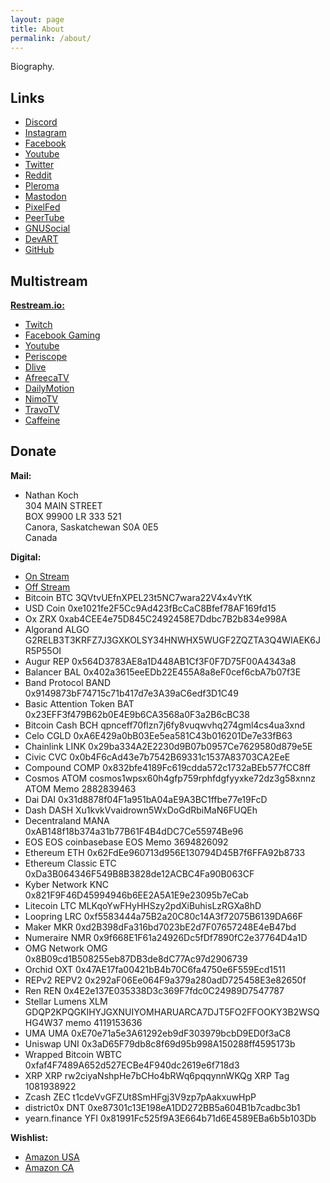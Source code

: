 ```yaml
---
layout: page
title: About
permalink: /about/
---
```


Biography.

## Links
- [Discord](https://discord.gg/HzEJWy52sF)
- [Instagram](https://instagram.com/blackvslight/)
- [Facebook](https://www.facebook.com/blackvslight)
- [Youtube](https://www.youtube.com/channel/UCXnHRyz5zdX2uS0G_0g1U0g)
- [Twitter](https://www.twitter.com/blackvslight/)
- [Reddit](https://www.reddit.com/user/blackvslight)
- [Pleroma](https://blob.cat/blackvslight)
- [Mastodon](https://mstdn.social/invite/AxZLzmDK)
- [PixelFed](https://pixelfed.blob.cat/blackvslight)
- [PeerTube](https://open.tube/video-channels/blackvslightvideo/videos)
- [GNUSocial](https://gnusocial.net/blackvslight)
- [DevART](https://www.deviantart.com/blackvslight)
- [GitHub](https://blackvslight.github.io/about/)

## Multistream
**[Restream.io:](https://restream.io/join/vE0JV)**
- [Twitch](https://www.twitch.tv/blackvslight)
- [Facebook Gaming](https://www.fb.gg/blackvslight)
- [Youtube](https://www.youtube.com/channel/UCXnHRyz5zdX2uS0G_0g1U0g)
- [Periscope](https://www.periscope.tv/blackvslight)
- [Dlive](https://dlive.tv/blackvslight)
- [AfreecaTV](https://bj.afreecatv.com/blackvslight)
- [DailyMotion]()
- [NimoTV](https://www.nimo.tv/live/1885574055)
- [TravoTV](https://trovo.live/blackvslight)
- [Caffeine](https://www.caffeine.tv/blackvslight)

## Donate
**Mail:**

- Nathan Koch  
304 MAIN STREET  
BOX 99900 LR 333 521  
Canora, Saskatchewan S0A 0E5  
Canada

**Digital:**
- [On Stream](https://streamlabs.com/blackvslight/tip)
- [Off Stream](https://www.paypal.me/signalsout)
- Bitcoin BTC 3QVtvUEfnXPEL23t5NC7wara22V4x4vYtK
- USD Coin 0xe1021fe2F5Cc9Ad423fBcCaC8Bfef78AF169fd15
- Ox ZRX 0xab4CEE4e75D845C2492458E7Ddbc7B2b834e998A
- Algorand ALGO G2RELB3T3KRFZ7J3GXKOLSY34HNWHX5WUGF2ZQZTA3Q4WIAEK6JR5P55OI
- Augur REP 0x564D3783AE8a1D448AB1Cf3F0F7D75F00A4343a8
- Balancer BAL 0x402a3615eeEDb22E455A8a8eF0cef6cbA7b07f3E
- Band Protocol BAND 0x9149873bF74715c71b417d7e3A39aC6edf3D1C49
- Basic Attention Token BAT 0x23EFF3f479B62b0E4E9b6CA3568a0F3a2B6cBC38
- Bitcoin Cash BCH qpnceff70flzn7j6fy8vuqwvhq274gml4cs4ua3xnd
- Celo CGLD 0xA6E429a0bB03Ee5ea581C43b016201De7e33fB63
- Chainlink LINK 0x29ba334A2E2230d9B07b0957Ce7629580d879e5E
- Civic CVC 0x0b4F6cAd43e7b7542B69331c1537A83703CA2EeE
- Compound COMP 0x832bfe4189Fc619cdda572c1732aBEb577fCC8ff
- Cosmos ATOM cosmos1wpsx60h4gfp759rphfdgfyyxke72dz3g58xnnz ATOM Memo 2882839463
- Dai DAI 0x31d8878f04F1a951bA04aE9A3BC1ffbe77e19FcD
- Dash DASH Xu1kvkVvaidrown5WxDoGdRbiMaN6FUQEh
- Decentraland MANA 0xAB148f18b374a31b77B61F4B4dDC7Ce55974Be96
- EOS EOS coinbasebase EOS Memo 3694826092
- Ethereum ETH 0x62FdEe960713d956E130794D45B7f6FFA92b8733
- Ethereum Classic ETC 0xDa3B064346F549B8B3828de12ACBC4Fa90B063CF
- Kyber Network KNC 0x821F9F46D45994946b6EE2A5A1E9e23095b7eCab
- Litecoin LTC MLKqoYwFHyHHSzy2pdXiBuhisLzRGXa8hD
- Loopring LRC 0xf5583444a75B2a20C80c14A3f72075B6139DA66F
- Maker MKR 0xd2B398dFa316bd7023bE2d7F07657248E4eB47bd
- Numeraire NMR 0x9f668E1F61a24926Dc5fDf7890fC2e37764D4a1D
- OMG Network OMG 0x8B09cd1B508255eb87DB3de8dC77Ac97d2906739
- Orchid OXT 0x47AE17fa00421bB4b70C6fa4750e6F559Ecd1511
- REPv2 REPV2 0x292aF06Ee064F9a379a280adD725458E3e82650f
- Ren REN 0x4E2e137E035338D3c369F7fdc0C24989D7547787
- Stellar Lumens XLM GDQP2KPQGKIHYJGXNUIYOMHARUARCA7DJT5FO2FFOOKY3B2WSQHG4W37 memo 4119153636
- UMA UMA 0xE70e71a5e3A61292eb9dF303979bcbD9ED0f3aC8
- Uniswap UNI 0x3aD65F79db8c8f69d95b998A150288ff4595173b
- Wrapped Bitcoin WBTC 0xfaf4F7489A652d527ECBe4F940dc2619e6f718d3
- XRP XRP rw2ciyaNshpHe7bCHo4bRWq6pqqynnWKQg XRP Tag 1081938922
- Zcash ZEC t1cdeVvGFZUt8SmHFgj3V9zp7pAakxuwHpP
- district0x DNT 0xe87301c13E198eA1DD272BB5a604B1b7cadbc3b1
- yearn.finance YFI 0x81991Fc525f9A3E664b71d6E4589EBa6b5b103Db  

**Wishlist:**
- [Amazon USA](https://www.amazon.com/hz/wishlist/ls/3MCQCQ5U2MMTD?ref_=wl_share)
- [Amazon CA](https://www.amazon.ca/hz/wishlist/ls/31TU0OV4ZPOP1)

